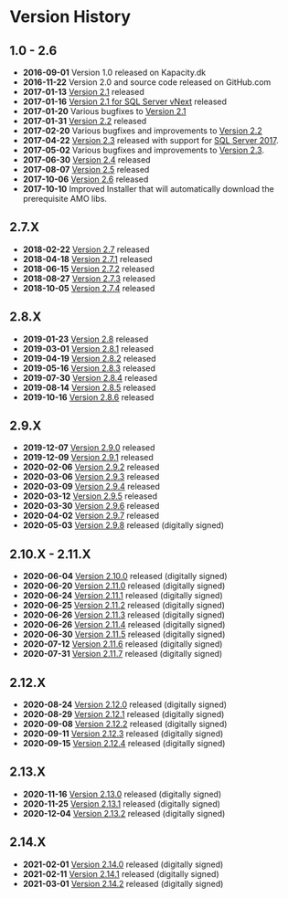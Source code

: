 # Version History

## 1.0 - 2.6

* **2016-09-01** Version 1.0 released on Kapacity.dk
* **2016-11-22** Version 2.0 and source code released on GitHub.com
* **2017-01-13** [Version 2.1](../../../releases/tag/2.1.6229) released
* **2017-01-16** [Version 2.1 for SQL Server vNext](../../../releases/tag/2.1.6229-vNext) released
* **2017-01-20** Various bugfixes to [Version 2.1](../../../releases/tag/2.1.6229)
* **2017-01-31** [Version 2.2](../../../releases/tag/2.2.6260) released
* **2017-02-20** Various bugfixes and improvements to [Version 2.2](../../../releases/tag/2.2.6260)
* **2017-04-22** [Version 2.3](../../../releases/tag/2.3.6320) released with support for [SQL Server 2017](../../../releases/tag/2.3.6320-CL1400).
* **2017-05-02** Various bugfixes and improvements to [Version 2.3](../../../releases/tag/2.3.6331).
* **2017-06-30** [Version 2.4](../../../releases/tag/2.4) released
* **2017-08-07** [Version 2.5](../../../releases/tag/2.5) released
* **2017-10-06** [Version 2.6](../../../releases/tag/2.6) released
* **2017-10-10** Improved Installer that will automatically download the prerequisite AMO libs.

## 2.7.X
* **2018-02-22** [Version 2.7](../../../releases/tag/2.7) released
* **2018-04-18** [Version 2.7.1](../../../releases/tag/2.7.1) released
* **2018-06-15** [Version 2.7.2](../../../releases/tag/2.7.2) released
* **2018-08-27** [Version 2.7.3](../../../releases/tag/2.7.3) released
* **2018-10-05** [Version 2.7.4](../../../releases/tag/2.7.4) released

## 2.8.X
* **2019-01-23** [Version 2.8](../../../releases/tag/2.8) released
* **2019-03-01** [Version 2.8.1](../../../releases/tag/2.8.1) released
* **2019-04-19** [Version 2.8.2](../../../releases/tag/2.8.2) released
* **2019-05-16** [Version 2.8.3](../../../releases/tag/2.8.3) released
* **2019-07-30** [Version 2.8.4](../../../releases/tag/2.8.4) released
* **2019-08-14** [Version 2.8.5](../../../releases/tag/2.8.5) released
* **2019-10-16** [Version 2.8.6](../../../releases/tag/2.8.6) released

## 2.9.X
* **2019-12-07** [Version 2.9.0](../../../releases/tag/2.9.0) released
* **2019-12-09** [Version 2.9.1](../../../releases/tag/2.9.1) released
* **2020-02-06** [Version 2.9.2](../../../releases/tag/2.9.2) released
* **2020-03-06** [Version 2.9.3](../../../releases/tag/2.9.3) released
* **2020-03-09** [Version 2.9.4](../../../releases/tag/2.9.4) released
* **2020-03-12** [Version 2.9.5](../../../releases/tag/2.9.5) released
* **2020-03-30** [Version 2.9.6](../../../releases/tag/2.9.6) released
* **2020-04-02** [Version 2.9.7](../../../releases/tag/2.9.7) released
* **2020-05-03** [Version 2.9.8](../../../releases/tag/2.9.8) released (digitally signed)

## 2.10.X - 2.11.X
* **2020-06-04** [Version 2.10.0](../../../releases/tag/2.10.0) released (digitally signed)
* **2020-06-20** [Version 2.11.0](../../../releases/tag/2.11.0) released (digitally signed)
* **2020-06-24** [Version 2.11.1](../../../releases/tag/2.11.1) released (digitally signed)
* **2020-06-25** [Version 2.11.2](../../../releases/tag/2.11.2) released (digitally signed)
* **2020-06-26** [Version 2.11.3](../../../releases/tag/2.11.3) released (digitally signed)
* **2020-06-26** [Version 2.11.4](../../../releases/tag/2.11.4) released (digitally signed)
* **2020-06-30** [Version 2.11.5](../../../releases/tag/2.11.5) released (digitally signed)
* **2020-07-12** [Version 2.11.6](../../../releases/tag/2.11.6) released (digitally signed)
* **2020-07-31** [Version 2.11.7](../../../releases/tag/2.11.7) released (digitally signed)

## 2.12.X
* **2020-08-24** [Version 2.12.0](../../../releases/tag/2.12.0) released (digitally signed)
* **2020-08-29** [Version 2.12.1](../../../releases/tag/2.12.1) released (digitally signed)
* **2020-09-08** [Version 2.12.2](../../../releases/tag/2.12.2) released (digitally signed)
* **2020-09-11** [Version 2.12.3](../../../releases/tag/2.12.3) released (digitally signed)
* **2020-09-15** [Version 2.12.4](../../../releases/tag/2.12.4) released (digitally signed)

## 2.13.X
* **2020-11-16** [Version 2.13.0](../../../releases/tag/2.13.0) released (digitally signed)
* **2020-11-25** [Version 2.13.1](../../../releases/tag/2.13.1) released (digitally signed)
* **2020-12-04** [Version 2.13.2](../../../releases/tag/2.13.2) released (digitally signed)

## 2.14.X
* **2021-02-01** [Version 2.14.0](../../../releases/tag/2.14.0) released (digitally signed)
* **2021-02-11** [Version 2.14.1](../../../releases/tag/2.14.1) released (digitally signed)
* **2021-03-01** [Version 2.14.2](../../../releases/tag/2.14.2) released (digitally signed)
